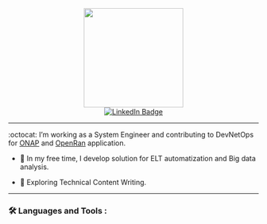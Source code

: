 


<div id="header" align="center"> 
  <img src="https://media.giphy.com/media/qgQUggAC3Pfv687qPC/giphy.gif" width="200"/>
</div>
<div id="badges" align="center">
  <a href="https://www.linkedin.com/in/dmitriykudryavcev">
    <img src="https://img.shields.io/badge/LinkedIn-blue?style=for-the-badge&logo=linkedin&logoColor=white" alt="LinkedIn Badge"/>
  </a>
</div>

---
:octocat:  I’m working as a System Engineer and contributing to DevNetOps for <a href="https://www.onap.org/">ONAP</a> and <a href="https://www.o-ran.org/">OpenRan</a> application.

- :telescope: In my free time, I develop solution for ELT automatization and Big data analysis. 

- :seedling: Exploring Technical Content Writing.
---

### :hammer_and_wrench: Languages and Tools :
<!--
  <p>
  <img src="https://komarev.com/ghpvc/?username=dkspace&style=flat-square&color=blue" alt=""/>
**dkspace/dkspace** is a ✨ _special_ ✨ repository because its `README.md` (this file) appears on your GitHub profile.

Here are some ideas to get you started:

- 🔭 I’m currently working on ...
- 🌱 I’m currently learning ...
- 👯 I’m looking to collaborate on ...
- 🤔 I’m looking for help with ...
- 💬 Ask me about ...
- 📫 How to reach me: ...
- 😄 Pronouns: ...
- ⚡ Fun fact: ...
-->
